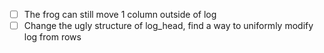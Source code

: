 - [ ] The frog can still move 1 column outside of log
- [ ] Change the ugly structure of log_head, find a way to uniformly modify log from rows